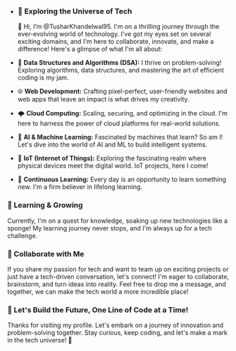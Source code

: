 - ### 👀 Exploring the Universe of Tech

  👋 Hi, I’m @TusharKhandelwal95. I'm on a thrilling journey through the ever-evolving world of technology. I've got my eyes set on several exciting domains, and I'm here to collaborate, innovate, and make a difference! Here's a glimpse of what I'm all about:

- 🌟 **Data Structures and Algorithms (DSA):** I thrive on problem-solving! Exploring algorithms, data structures, and mastering the art of efficient coding is my jam.

- 🌐 **Web Development:** Crafting pixel-perfect, user-friendly websites and web apps that leave an impact is what drives my creativity.

- 🌩️ **Cloud Computing:** Scaling, securing, and optimizing in the cloud. I'm here to harness the power of cloud platforms for real-world solutions.

- 🤖 **AI & Machine Learning:** Fascinated by machines that learn? So am I! Let's dive into the world of AI and ML to build intelligent systems.

- 📡 **IoT (Internet of Things):** Exploring the fascinating realm where physical devices meet the digital world. IoT projects, here I come!

- 🚀 **Continuous Learning:** Every day is an opportunity to learn something new. I'm a firm believer in lifelong learning.

### 🌱 Learning & Growing

Currently, I'm on a quest for knowledge, soaking up new technologies like a sponge! My learning journey never stops, and I'm always up for a tech challenge.

### 💞️ Collaborate with Me

If you share my passion for tech and want to team up on exciting projects or just have a tech-driven conversation, let's connect! I'm eager to collaborate, brainstorm, and turn ideas into reality. Feel free to drop me a message, and together, we can make the tech world a more incredible place!

### 🚀 Let's Build the Future, One Line of Code at a Time!

Thanks for visiting my profile. Let's embark on a journey of innovation and problem-solving together. Stay curious, keep coding, and let's make a mark in the tech universe! 🚀

  

<!---
TusharKhandelwal95/TusharKhandelwal95 is a ✨ special ✨ repository because its `README.md` (this file) appears on your GitHub profile.
You can click the Preview link to take a look at your changes.
--->

